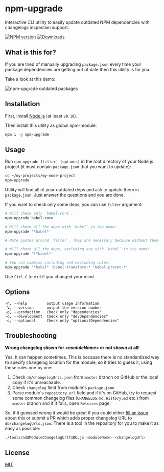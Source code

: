 # npm-upgrade
Interactive CLI utility to easily update outdated NPM dependencies with changelogs inspection support.

[![NPM version][npm-image]][npm-url] [![Downloads][downloads-image]][npm-url]

## What is this for?
If you are tired of manually upgrading `package.json` every time your package dependencies are getting out of date then this utility is for you.

Take a look at this demo:

![npm-upgrade outdated packages](https://cloud.githubusercontent.com/assets/302213/11168821/08311b90-8bb2-11e5-9a71-5da73682ed44.gif)

## Installation
First, install [Node.js](https://nodejs.org) (at least `v0.10`).

Then install this utility as global npm-module:
```sh
npm i -g npm-upgrade
```

## Usage
Run `npm-upgrade [filter] [options]` in the root directory of your Node.js project (it must contain `package.json` that you want to update):
```sh
cd ~/my-projects/my-node-project
npm-upgrade
```
Utility will find all of your outdated deps and ask to update them in `package.json`. Just answer the questions and you are done.

If you want to check only some deps, you can use `filter` argument:
```sh
# Will check only `babel-core`:
npm-upgrade babel-core

# Will check all the deps with `babel` in the name:
npm-upgrade '*babel*'

# Note quotes around `filter`. They are necessary because without them bash may interpret `*` as wildcard character.

# Will check all the deps, excluding any with `babel` in the name:
npm-upgrade '!*babel*'

# You can combine including and excluding rules:
npm-upgrade '*babel* !babel-transform-* !babel-preset-*'
```

Use `Ctrl-C` to exit if you changed your mind.

## Options
```
-h, --help         output usage information
-V, --version      output the version number
-p, --production   Check only "dependencies"
-d, --development  Check only "devDependencies"
-o, --optional     Check only "optionalDependencies"
```

## Troubleshooting
**Wrong changelog shown for _\<moduleName\>_ or not shown at all!**

Yes, It can happen sometimes. This is because there is no standardized way to specify changelog location for the module, so it tries to guess it, using these rules one by one:

1. Check `db/changelogUrls.json` from `master` branch on GitHub or the local copy if it's unreachable.
2. Check `changelog` field from module's `package.json`.
3. Parse module's `repository.url` field and if it's on GitHub, try to request some common changelog files (`CHANGELOG.md`, `History.md` etc.) from `master` branch and if it fails, open `Releases` page.

So, if it guessed wrong it would be great if you could either [fill an issue](../../issues/new) about this or submit a PR which adds proper changelog URL to `db/changelogUrls.json`. There is a tool in the repository for you to make it as easy as possible:
```sh
./tools/addModuleChangelogUrlToDb.js <moduleName> <changelogUrl>
```

## License

[MIT](LICENSE)

[downloads-image]: https://img.shields.io/npm/dt/npm-upgrade.svg
[npm-url]: https://www.npmjs.com/package/npm-upgrade
[npm-image]: https://img.shields.io/npm/v/npm-upgrade.svg
